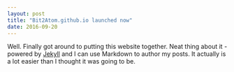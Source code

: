 ```yaml
---
layout: post
title: "Bit2Atom.github.io launched now"
date: 2016-09-20
---
```


Well. Finally got around to putting this website together. Neat thing about it - powered by [Jekyll](http://jekyllrb.com) and I can use Markdown to author my posts. It actually is a lot easier than I thought it was going to be.